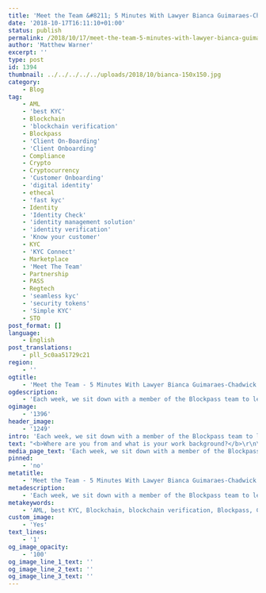```yaml
---
title: 'Meet the Team &#8211; 5 Minutes With Lawyer Bianca Guimaraes-Chadwick'
date: '2018-10-17T16:11:10+01:00'
status: publish
permalink: /2018/10/17/meet-the-team-5-minutes-with-lawyer-bianca-guimaraes-chadwick
author: 'Matthew Warner'
excerpt: ''
type: post
id: 1394
thumbnail: ../../../../../uploads/2018/10/bianca-150x150.jpg
category:
    - Blog
tag:
    - AML
    - 'best KYC'
    - Blockchain
    - 'blockchain verification'
    - Blockpass
    - 'Client On-Boarding'
    - 'Client Onboarding'
    - Compliance
    - Crypto
    - Cryptocurrency
    - 'Customer Onboarding'
    - 'digital identity'
    - ethecal
    - 'fast kyc'
    - Identity
    - 'Identity Check'
    - 'identity management solution'
    - 'identity verification'
    - 'Know your customer'
    - KYC
    - 'KYC Connect'
    - Marketplace
    - 'Meet The Team'
    - Partnership
    - PASS
    - Regtech
    - 'seamless kyc'
    - 'security tokens'
    - 'Simple KYC'
    - STO
post_format: []
language:
    - English
post_translations:
    - pll_5c0aa51729c21
region:
    - ''
ogtitle:
    - 'Meet the Team - 5 Minutes With Lawyer Bianca Guimaraes-Chadwick'
ogdescription:
    - 'Each week, we sit down with a member of the Blockpass team to learn where they come from, what their day to day looks like, and what they love about blockchain.  '
ogimage:
    - '1396'
header_image:
    - '1249'
intro: 'Each week, we sit down with a member of the Blockpass team to learn where they come from, what their day to day looks like, and what they love about blockchain.    '
text: "<b>Where are you from and what is your work background?</b>\r\n\r\n<span style=\"font-weight: 400;\">I am originally from Brazil, where I qualified as a lawyer in 2004, moving to England in 2005 to further my studies. I worked in hospitality and management before opening a law firm in 2014, where I dealt with civil and commercial litigation matters.</span>\r\n\r\n&nbsp;\r\n\r\n<b>What is your role at Blockpass?</b>\r\n\r\n<span style=\"font-weight: 400;\">I am part of the legal team at Blockpass. We build the legal framework to support the company’s activities. We draft all the boring documents nobody wants to read (Terms and conditions, anyone?!) but they are crucial to regulate and protect ourselves, our partners and customers.</span>\r\n\r\n&nbsp;\r\n\r\n<b>What do your daily activities look like?</b>\r\n\r\n<span style=\"font-weight: 400;\">Lots of drafting, reading emails and telegram messages, trying not to drink too many coffees and doing research. When I’m working from home, I also keep my greyhound Willow company!</span>\r\n\r\n&nbsp;\r\n\r\n<b>How did you get involved in Blockpass?</b>\r\n\r\n<span style=\"font-weight: 400;\">I had the great opportunity to join the team just before the launch at the beginning of 2018. I’ve enjoyed adapting to new challenges and I would not change a thing.</span>\r\n\r\n&nbsp;\r\n\r\n<b>What’s your favourite blockchain-related benefit?</b>\r\n\r\n<span style=\"font-weight: 400;\">The possibility of using services across borders, instantly and safely.</span>\r\n\r\n&nbsp;\r\n\r\n<b>Where do you see the industry headed over the next 5 years?</b>\r\n\r\n<span style=\"font-weight: 400;\">Hopefully the industry will move towards educating new users who are not familiar with the technology but want to benefit from the use of blockchain, or even to become developers themselves. \_</span>\r\n\r\n&nbsp;\r\n\r\n<b>If you could spend an hour with anyone from history, who would it be and why?</b>\r\n\r\n<span style=\"font-weight: 400;\">Tina Fey and Amy Poehler because it would be a very funny hour. And they’re alive so I still have a chance!</span>\r\n\r\n&nbsp;\r\n\r\n&nbsp;\r\n\r\n<span style=\"font-weight: 400;\">To get in touch with Bianca, email <a href=\"mailto:bianca.guimaraes-chadwick@blockpass.org\" target=\"_blank\" rel=\"noopener\">bianca.guimaraes-chadwick@blockpass.org\_</a></span>"
media_page_text: 'Each week, we sit down with a member of the Blockpass team to learn where they come from, what their day to day looks like, and what they love about blockchain.    '
pinned:
    - 'no'
metatitle:
    - 'Meet the Team - 5 Minutes With Lawyer Bianca Guimaraes-Chadwick'
metadescription:
    - 'Each week, we sit down with a member of the Blockpass team to learn where they come from, what their day to day looks like, and what they love about blockchain.    '
metakeywords:
    - 'AML, best KYC, Blockchain, blockchain verification, Blockpass, Client On-Boarding, Client Onboarding, Compliance, Crypto, Cryptocurrency, Customer Onboarding, digital identity, ethecal, fast kyc, Identity, Identity Check, identity management solution, identity verification, Know your customer, KYC, KYC Connect, Marketplace, Partnership, PASS, Regtech, seamless kyc, security tokens, Simple KYC, STO, Meet The Team'
custom_image:
    - 'Yes'
text_lines:
    - '1'
og_image_opacity:
    - '100'
og_image_line_1_text: ''
og_image_line_2_text: ''
og_image_line_3_text: ''
---
```

<!DOCTYPE html PUBLIC "-//W3C//DTD HTML 4.0 Transitional//EN" "http://www.w3.org/TR/REC-html40/loose.dtd">
<?xml encoding="UTF-8">
